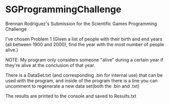 # SGProgrammingChallenge
Brennan Rodriguez's Submission for the Scientific Games Programming Challenge

I've chosen Problem 1 (Given a list of people with their birth and end years (all between 1900 and 2000), find the year with the most number of people alive.)

NOTE: My program only considers someone "alive" during a certain year if they're alive at the conclusion of that year.

There is a DataSet.txt (and corresponding .bin for internal use) that can be used with the program, and inside of the program there is a line you can uncomment to regenerate a new data set(both the .bin and .txt)

The results are printed to the console and saved to Results.txt
